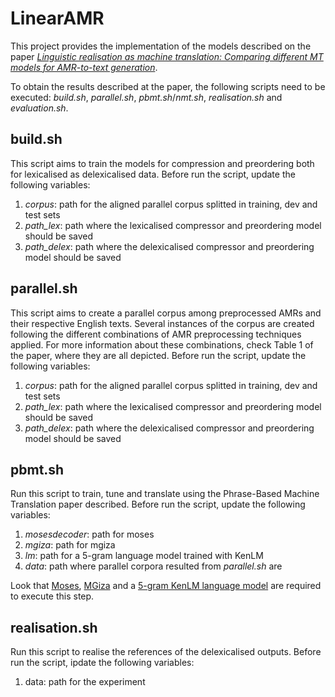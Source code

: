 # LinearAMR
This project provides the implementation of the models described on the paper *[Linguistic realisation as machine translation:
Comparing different MT models for AMR-to-text generation](https://eventos.citius.usc.es/inlg2017/resources/final/21/21_Paper.pdf)*.

To obtain the results described at the paper, the following scripts need to be executed: *build.sh*, *parallel.sh*, *pbmt.sh*/*nmt.sh*, *realisation.sh* and *evaluation.sh*.

## build.sh
This script aims to train the models for compression and preordering both for lexicalised as delexicalised data. Before run the script, update the following variables:

1. *corpus*: path for the aligned parallel corpus splitted in training, dev and test sets
2. *path_lex*:  path where the lexicalised compressor and preordering model should be saved
3. *path_delex*: path where the delexicalised compressor and preordering model should be saved

## parallel.sh
This script aims to create a parallel corpus among preprocessed AMRs and their respective English texts. Several instances of the corpus are created following the different combinations of AMR preprocessing techniques applied. For more information about these combinations, check Table 1 of the paper, where they are all depicted. Before run the script, update the following variables:

1. *corpus*: path for the aligned parallel corpus splitted in training, dev and test sets
2. *path_lex*:  path where the lexicalised compressor and preordering model should be saved
3. *path_delex*: path where the delexicalised compressor and preordering model should be saved

## pbmt.sh
Run this script to train, tune and translate using the Phrase-Based Machine Translation paper described. Before run the script, update the following variables:

1. *mosesdecoder*: path for moses
2. *mgiza*:  path for mgiza
3. *lm*: path for a 5-gram language model trained with KenLM
4. *data*: path where parallel corpora resulted from *parallel.sh* are

Look that [Moses](http://www.statmt.org/moses/), [MGiza](https://github.com/moses-smt/mgiza) and a [5-gram KenLM language model](https://github.com/kpu/kenlm) are required to execute this step.

## realisation.sh
Run this script to realise the references of the delexicalised outputs. Before run the script, ipdate the following variables:

1. data: path for the experiment
